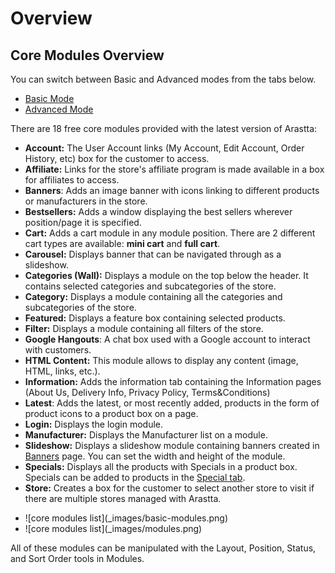 Overview
========

Core Modules Overview
---------------------

<div class="uk-alert-info uk-alert">
  <span class="uk-icon-info-circle"></span> You can switch between Basic and Advanced modes from the tabs below.
</div>
<ul class="uk-tab" data-uk-tab="{connect:'#doc-tabs', animation: 'fade'}">
    <li><a href="">Basic Mode</a></li>
    <li><a href="">Advanced Mode</a></li>
</ul>

There are 18 free core modules provided with the latest version of Arastta:

- **Account:** The User Account links (My Account, Edit Account, Order History, etc) box for the customer to access.
- **Affiliate:** Links for the store's affiliate program is made available in a box for affiliates to access.
- **Banners**: Adds an image banner with icons linking to different products or manufacturers in the store.
- **Bestsellers:** Adds a window displaying the best sellers wherever position/page it is specified.
- **Cart:** Adds a cart module in any module position. There are 2 different cart types are available: **mini cart** and **full cart**.
- **Carousel:** Displays banner that can be navigated through as a slideshow.
- **Categories (Wall):** Displays a module on the top below the header. It contains selected categories and subcategories of the store.
- **Category:** Displays a module containing all the categories and subcategories of the store.
- **Featured:** Displays a feature box containing selected products.
- **Filter:** Displays a module containing all filters of the store.
- **Google Hangouts**: A chat box used with a Google account to interact with customers.
- **HTML Content:** This module allows to display any content (image, HTML, links, etc.).
- **Information:** Adds the information tab containing the Information pages (About Us, Delivery Info, Privacy Policy, Terms&Conditions)
- **Latest**: Adds the latest, or most recently added, products in the form of product icons to a product box on a page.
- **Login:** Displays the login module.
- **Manufacturer:** Displays the Manufacturer list on a module.
- **Slideshow:** Displays a slideshow module containing banners created in [Banners](docs/user-manual/appearance/banners) page. You can set the width and height of the module.
- **Specials:** Displays all the products with Specials in a product box. Specials can be added to products in the [Special tab](docs/user-manual/catalog/products/special).
- **Store:** Creates a box for the customer to select another store to visit if there are multiple stores managed with Arastta.

<ul id="doc-tabs" class="uk-switcher uk-margin">
    <li markdown="1">![core modules list](_images/basic-modules.png)</li>
    <li markdown="1">![core modules list](_images/modules.png)</li>
</ul>

All of these modules can be manipulated with the Layout, Position, Status, and Sort Order tools in Modules.
